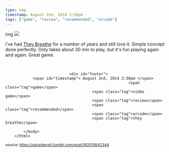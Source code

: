 ```yaml
---
type: img
timestamp: August 2nd, 2014 3:50pm
tags: ["game", "review", "recommended", "arcade"]
---
```

img
<img src="https://saturdayxiii.github.io/media/182015642344.jpg"/>
                                                                                          


I've had <a href="https://store.steampowered.com/app/294140/They_Breathe/" target="_blank">They Breathe</a> for a number of years and still love it. Simple concept done perfectly. Only takes about 30 min to play, but it's fun playing again and again. Great game.

<br/>
 
                                    
                
                
                
                
                                <div id="footer">
                <span id="timestamp"> August 2nd, 2014 3:50pm </span>
                                                          <span class="tag">game</span>
                                          <span class="tag">video game</span>
                                          <span class="tag">review</span>
                                          <span class="tag">recommended</span>
                                          <span class="tag">arcade</span>
                                          <span class="tag">they breathe</span>
                                                    
            </body>
        </html>

        
<small>source: https://saturdayxiii.tumblr.com/post/182015642344</small>